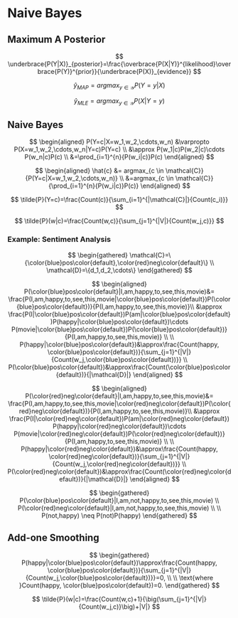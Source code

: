 # Naive Bayes

## Maximum A Posterior

$$
\underbrace{P(Y|X)}_{posterior}=\frac{\overbrace{P(X|Y)}^{likelihood}\overbrace{P(Y)}^{prior}}{\underbrace{P(X)}_{evidence}}
$$

$$
\hat{y}_{MAP}=argmax_{y\in\mathcal{Y}}P(Y=y|X)
$$

$$
\hat{y}_{MLE}=argmax_{y\in\mathcal{Y}}P(X|Y=y)
$$

## Naive Bayes

$$
\begin{aligned}
P(Y=c|X=w_1,w_2,\cdots,w_n) &\varpropto P(X=w_1,w_2,\cdots,w_n|Y=c)P(Y=c) \\
&\approx P(w_1|c)P(w_2|c)\cdots P(w_n|c)P(c) \\
&=\prod_{i=1}^{n}{P(w_i|c)}P(c)
\end{aligned}
$$

$$
\begin{aligned}
\hat{c} &= argmax_{c \in \mathcal{C}}{P(Y=c|X=w_1,w_2,\cdots,w_n)} \\
&=argmax_{c \in \mathcal{C}}{\prod_{i=1}^{n}{P(w_i|c)}P(c)}
\end{aligned}
$$

$$
\tilde{P}(Y=c)=\frac{Count(c)}{\sum_{i=1}^{|\mathcal{C}|}{Count(c_i)}}
$$

$$
\tilde{P}(w|c)=\frac{Count(w,c)}{\sum_{j=1}^{|V|}{Count(w_j,c)}}
$$

### Example: Sentiment Analysis

$$
\begin{gathered}
\mathcal{C}=\{\color{blue}pos\color{default},\color{red}neg\color{default}\} \\
\mathcal{D}=\{d_1,d_2,\cdots\}
\end{gathered}
$$

$$
\begin{aligned}
P(\color{blue}pos\color{default}|I,am,happy,to,see,this,movie)&= \frac{P(I,am,happy,to,see,this,movie|\color{blue}pos\color{default})P(\color{blue}pos\color{default})}{P(I,am,happy,to,see,this,movie)}\\
&\approx \frac{P(I|\color{blue}pos\color{default})P(am|\color{blue}pos\color{default})P(happy|\color{blue}pos\color{default})\cdots P(movie|\color{blue}pos\color{default})P(\color{blue}pos\color{default})}{P(I,am,happy,to,see,this,movie)} \\
\\
P(happy|\color{blue}pos\color{default})&\approx\frac{Count(happy, \color{blue}pos\color{default})}{\sum_{j=1}^{|V|}{Count(w_j,\color{blue}pos\color{default})}} \\
P(\color{blue}pos\color{default})&\approx\frac{Count(\color{blue}pos\color{default})}{|\mathcal{D}|}
\end{aligned}
$$

$$
\begin{aligned}
P(\color{red}neg\color{default}|I,am,happy,to,see,this,movie)&= \frac{P(I,am,happy,to,see,this,movie|\color{red}neg\color{default})P(\color{red}neg\color{default})}{P(I,am,happy,to,see,this,movie)}\\
&\approx \frac{P(I|\color{red}neg\color{default})P(am|\color{red}neg\color{default})P(happy|\color{red}neg\color{default})\cdots P(movie|\color{red}neg\color{default})P(\color{red}neg\color{default})}{P(I,am,happy,to,see,this,movie)} \\
\\
P(happy|\color{red}neg\color{default})&\approx\frac{Count(happy, \color{red}neg\color{default})}{\sum_{j=1}^{|V|}{Count(w_j,\color{red}neg\color{default})}} \\
P(\color{red}neg\color{default})&\approx\frac{Count(\color{red}neg\color{default})}{|\mathcal{D}|}
\end{aligned}
$$

$$
\begin{gathered}
P(\color{blue}pos\color{default}|I,am,not,happy,to,see,this,movie) \\
P(\color{red}neg\color{default}|I,am,not,happy,to,see,this,movie) \\
\\
P(not,happy) \neq P(not)P(happy)
\end{gathered}
$$

## Add-one Smoothing

$$
\begin{gathered}
P(happy|\color{blue}pos\color{default})\approx\frac{Count(happy, \color{blue}pos\color{default})}{\sum_{j=1}^{|V|}{Count(w_j,\color{blue}pos\color{default})}}=0, \\
\\
\text{where }Count(happy, \color{blue}pos\color{default})=0.
\end{gathered}
$$

$$
\tilde{P}(w|c)=\frac{Count(w,c)+1}{\big(\sum_{j=1}^{|V|}{Count(w_j,c)}\big)+|V|}
$$